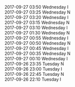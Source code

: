 2017-09-27 03:50 Wednesday  I  
2017-09-27 03:25 Wednesday  N  
2017-09-27 03:20 Wednesday  I  
2017-09-27 03:15 Wednesday  N  
2017-09-27 03:10 Wednesday  I  
2017-09-27 01:30 Wednesday  N  
2017-09-27 00:55 Wednesday  I  
2017-09-27 00:50 Wednesday  N  
2017-09-27 00:45 Wednesday  I  
2017-09-27 00:35 Wednesday  N  
2017-09-27 00:10 Wednesday  I  
2017-09-26 23:35 Tuesday  N  
2017-09-26 23:00 Tuesday  I  
2017-09-26 22:45 Tuesday  N  
2017-09-26 22:10 Tuesday  I  
